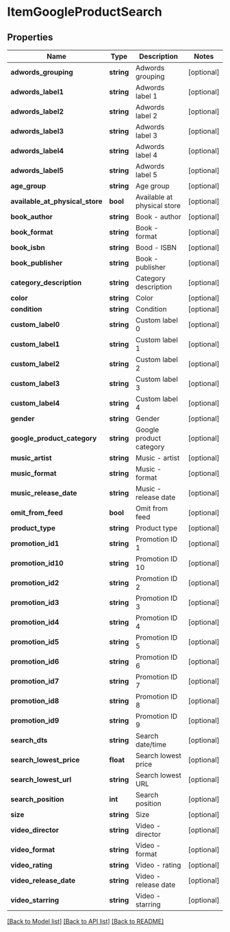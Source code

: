 # ItemGoogleProductSearch

## Properties
Name | Type | Description | Notes
------------ | ------------- | ------------- | -------------
**adwords_grouping** | **string** | Adwords grouping | [optional] 
**adwords_label1** | **string** | Adwords label 1 | [optional] 
**adwords_label2** | **string** | Adwords label 2 | [optional] 
**adwords_label3** | **string** | Adwords label 3 | [optional] 
**adwords_label4** | **string** | Adwords label 4 | [optional] 
**adwords_label5** | **string** | Adwords label 5 | [optional] 
**age_group** | **string** | Age group | [optional] 
**available_at_physical_store** | **bool** | Available at physical store | [optional] 
**book_author** | **string** | Book - author | [optional] 
**book_format** | **string** | Book - format | [optional] 
**book_isbn** | **string** | Bood - ISBN | [optional] 
**book_publisher** | **string** | Book - publisher | [optional] 
**category_description** | **string** | Category description | [optional] 
**color** | **string** | Color | [optional] 
**condition** | **string** | Condition | [optional] 
**custom_label0** | **string** | Custom label 0 | [optional] 
**custom_label1** | **string** | Custom label 1 | [optional] 
**custom_label2** | **string** | Custom label 2 | [optional] 
**custom_label3** | **string** | Custom label 3 | [optional] 
**custom_label4** | **string** | Custom label 4 | [optional] 
**gender** | **string** | Gender | [optional] 
**google_product_category** | **string** | Google product category | [optional] 
**music_artist** | **string** | Music - artist | [optional] 
**music_format** | **string** | Music - format | [optional] 
**music_release_date** | **string** | Music - release date | [optional] 
**omit_from_feed** | **bool** | Omit from feed | [optional] 
**product_type** | **string** | Product type | [optional] 
**promotion_id1** | **string** | Promotion ID 1 | [optional] 
**promotion_id10** | **string** | Promotion ID 10 | [optional] 
**promotion_id2** | **string** | Promotion ID 2 | [optional] 
**promotion_id3** | **string** | Promotion ID 3 | [optional] 
**promotion_id4** | **string** | Promotion ID 4 | [optional] 
**promotion_id5** | **string** | Promotion ID 5 | [optional] 
**promotion_id6** | **string** | Promotion ID 6 | [optional] 
**promotion_id7** | **string** | Promotion ID 7 | [optional] 
**promotion_id8** | **string** | Promotion ID 8 | [optional] 
**promotion_id9** | **string** | Promotion ID 9 | [optional] 
**search_dts** | **string** | Search date/time | [optional] 
**search_lowest_price** | **float** | Search lowest price | [optional] 
**search_lowest_url** | **string** | Search lowest URL | [optional] 
**search_position** | **int** | Search position | [optional] 
**size** | **string** | Size | [optional] 
**video_director** | **string** | Video - director | [optional] 
**video_format** | **string** | Video - format | [optional] 
**video_rating** | **string** | Video - rating | [optional] 
**video_release_date** | **string** | Video - release date | [optional] 
**video_starring** | **string** | Video - starring | [optional] 

[[Back to Model list]](../README.md#documentation-for-models) [[Back to API list]](../README.md#documentation-for-api-endpoints) [[Back to README]](../README.md)


